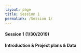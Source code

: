 ```yaml
---
layout: page
title: Session 1
permalink: /Session 1/
---
```


#### Session 1 (1/30/2019)
#### Introduction & Project plans & Data

